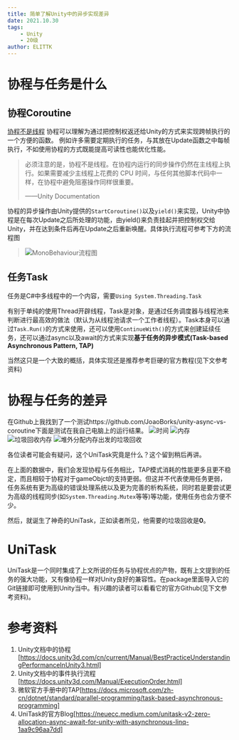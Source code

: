 ```yaml
---
title: 简单了解Unity中的异步实现差异
date: 2021.10.30
tags: 
    - Unity
    - 20级
author: ELITTK
---
```


# 协程与任务是什么

## 协程Coroutine

<u>协程不是线程</u>
协程可以理解为通过把控制权返还给Unity的方式来实现跨帧执行的一个方便的函数。
例如许多需要定期执行的任务，与其放在Update函数之中每帧执行，不如使用协程的方式既能提高可读性也能优化性能。

> 必须注意的是，协程不是线程。在协程内运行的同步操作仍然在主线程上执行。如果需要减少主线程上花费的 CPU 时间，与任何其他脚本代码中一样，在协程中避免阻塞操作同样很重要。
>
> ——Unity Documentation

协程的异步操作由Unity提供的`StartCoroutine()`以及`yield()`来实现，Unity中协程是在每次Update之后所处理的功能，由yield()来负责挂起并把控制权交给Unity，并在达到条件后再在Update之后重新唤醒。具体执行流程可参考下方的流程图

> ![MonoBehaviour流程图](https://docs.unity3d.com/uploads/Main/monobehaviour_flowchart.svg)




## 任务Task

任务是C#中多线程中的一个内容，需要`Using System.Threading.Task`

有别于单纯的使用Thread开辟线程，Task是对象，是通过任务调度器与线程池来判断进行最高效的做法（默认为从线程池请求一个工作者线程）。Task本身可以通过`Task.Run()`的方式来使用，还可以使用`ContinueWith()`的方式来创建延续任务，还可以通过async以及await的方式来实现**基于任务的异步模式(Task-based Asynchronous Pattern, TAP)**

当然这只是一个大致的概括，具体实现还是推荐参考巨硬的官方教程(见下文参考资料)

# 协程与任务的差异
在Github上我找到了一个测试https://github.com/JoaoBorks/unity-async-vs-coroutine下面是测试在我自己电脑上的运行结果。
![时间](https://z3.ax1x.com/2021/10/31/ISriqK.png)
![内存](https://z3.ax1x.com/2021/10/31/ISrCKx.png)
![垃圾回收内存](https://z3.ax1x.com/2021/10/31/ISrPr6.png)
![堆外分配内存出发的垃圾回收](https://z3.ax1x.com/2021/10/31/ISrpx1.png)

各位读者可能会有疑问，这个UniTask究竟是什么？这个留到稍后再讲。

在上面的数据中，我们会发现协程与任务相比，TAP模式消耗的性能更多且更不稳定，而且相较于协程对于gameObjct的支持更弱。但这并不代表使用任务更弱，任务系统有更为高级的错误处理系统以及更为完善的析构系统，同时若是要尝试更为高级的线程同步(如`System.Threading.Mutex`等等)等功能，使用任务也会方便不少。

然后，就诞生了神奇的UniTask，正如读者所见，他需要的垃圾回收是**0**。

# UniTask

UniTask是一个同时集成了上文所说的任务与协程优点的产物，既有上文提到的任务的强大功能，又有像协程一样对Unity良好的兼容性。在package里面导入它的Git链接即可使用到Unity当中。有兴趣的读者可以看看它的官方Github(见下文参考资料)。

# 参考资料

1. Unity文档中的协程[https://docs.unity3d.com/cn/current/Manual/BestPracticeUnderstandingPerformanceInUnity3.html]
2. Unity文档中的事件执行流程[https://docs.unity3d.com/Manual/ExecutionOrder.html]
3. 微软官方手册中的TAP[https://docs.microsoft.com/zh-cn/dotnet/standard/parallel-programming/task-based-asynchronous-programming]
4. UniTask的官方Blog[https://neuecc.medium.com/unitask-v2-zero-allocation-async-await-for-unity-with-asynchronous-linq-1aa9c96aa7dd]

